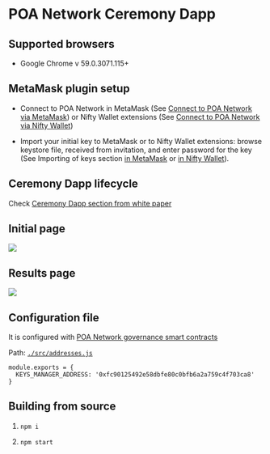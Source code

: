 # POA Network Ceremony Dapp

## Supported browsers

* Google Chrome v 59.0.3071.115+

## MetaMask plugin setup

* Connect to POA Network in MetaMask (See [Connect to POA Network via MetaMask](https://github.com/poanetwork/wiki/wiki/POA-Network-on-MetaMask)) or Nifty Wallet extensions (See [Connect to POA Network via Nifty Wallet](https://github.com/poanetwork/wiki/wiki/POA-Network-on-Nifty-Wallet))

* Import your initial key to MetaMask or to Nifty Wallet extensions: browse keystore file, received from invitation, and enter password for the key (See Importing of keys section [in MetaMask](https://github.com/poanetwork/wiki/wiki/POA-Network-on-MetaMask#importing-of-keys) or [in Nifty Wallet](https://github.com/poanetwork/wiki/wiki/POA-Network-on-Nifty-Wallet#importing-of-keys)).

## Ceremony Dapp lifecycle

Check [Ceremony Dapp section from white paper](https://github.com/poanetwork/wiki/wiki/POA-Network-Whitepaper#initial-ceremony-dapp)

## Initial page
![](./docs/index.png)

## Results page
![](./docs/results.png)

## Configuration file
It is configured with [POA Network governance smart contracts](https://github.com/poanetwork/poa-network-consensus-contracts)

Path: [`./src/addresses.js`](./src/addresses.js)

```
module.exports = {
  KEYS_MANAGER_ADDRESS: '0xfc90125492e58dbfe80c0bfb6a2a759c4f703ca8'
}
```

## Building from source

1) `npm i`

2) `npm start`
